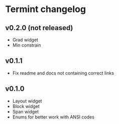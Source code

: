 # Termint changelog

## v0.2.0 (not released)
- Grad widget
- Min constrain

## v0.1.1
- Fix readme and docs not containing correct links

## v0.1.0
- Layout widget
- Block widget
- Span widget
- Enums for better work with ANSI codes
